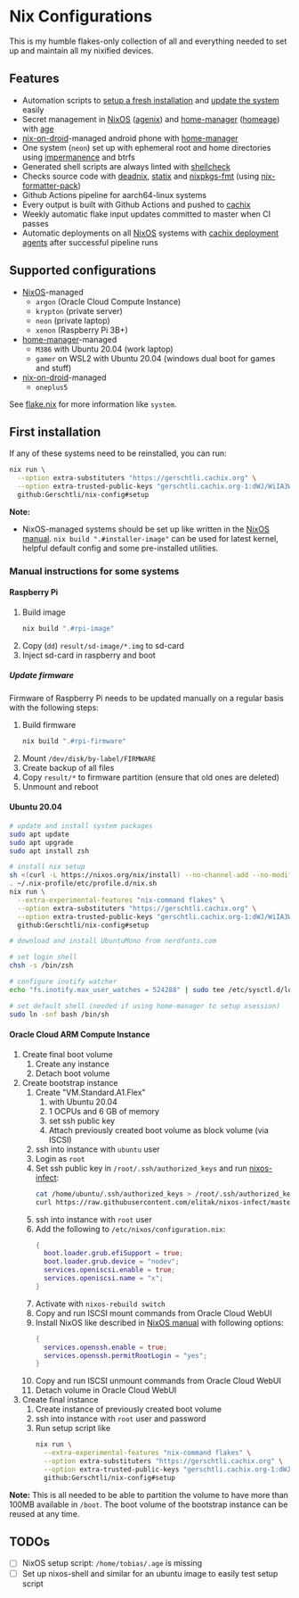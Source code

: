 # Nix Configurations

This is my humble flakes-only collection of all and everything needed to set up and maintain all my nixified devices.

## Features

* Automation scripts to [setup a fresh installation](files/apps/setup.sh) and
  [update the system](home/misc/util-bins/system-update.sh) easily
* Secret management in [NixOS][nixos] ([agenix][agenix]) and [home-manager][home-manager] ([homeage][homeage]) with
  [age][age]
* [nix-on-droid][nix-on-droid]-managed android phone with [home-manager][home-manager]
* One system (`neon`) set up with ephemeral root and home directories using [impermanence][impermanence] and btrfs
* Generated shell scripts are always linted with [shellcheck][shellcheck]
* Checks source code with [deadnix][deadnix], [statix][statix] and [nixpkgs-fmt][nixpkgs-fmt] (using
  [nix-formatter-pack][nix-formatter-pack])
* Github Actions pipeline for aarch64-linux systems
* Every output is built with Github Actions and pushed to [cachix][cachix]
* Weekly automatic flake input updates committed to master when CI passes
* Automatic deployments on all [NixOS][nixos] systems with [cachix deployment agents][cachix-deploy] after successful
  pipeline runs

## Supported configurations

* [NixOS][nixos]-managed
  * `argon` (Oracle Cloud Compute Instance)
  * `krypton` (private server)
  * `neon` (private laptop)
  * `xenon` (Raspberry Pi 3B+)
* [home-manager][home-manager]-managed
  * `M386` with Ubuntu 20.04 (work laptop)
  * `gamer` on WSL2 with Ubuntu 20.04 (windows dual boot for games and stuff)
* [nix-on-droid][nix-on-droid]-managed
  * `oneplus5`

See [flake.nix](flake.nix) for more information like `system`.

## First installation

If any of these systems need to be reinstalled, you can run:

```sh
nix run \
  --option extra-substituters "https://gerschtli.cachix.org" \
  --option extra-trusted-public-keys "gerschtli.cachix.org-1:dWJ/WiIA3W2tTornS/2agax+OI0yQF8ZA2SFjU56vZ0=" \
  github:Gerschtli/nix-config#setup
```

**Note:**
* NixOS-managed systems should be set up like written in the [NixOS manual][nixos-manual].
  `nix build ".#installer-image"` can be used for latest kernel, helpful default config and some pre-installed
  utilities.

### Manual instructions for some systems

#### Raspberry Pi

1. Build image
   ```sh
   nix build ".#rpi-image"
   ```
1. Copy (`dd`) `result/sd-image/*.img` to sd-card
1. Inject sd-card in raspberry and boot

##### Update firmware

Firmware of Raspberry Pi needs to be updated manually on a regular basis with the following steps:

1. Build firmware
   ```sh
   nix build ".#rpi-firmware"
   ```
1. Mount `/dev/disk/by-label/FIRMWARE`
1. Create backup of all files
1. Copy `result/*` to firmware partition (ensure that old ones are deleted)
1. Unmount and reboot

#### Ubuntu 20.04

```sh
# update and install system packages
sudo apt update
sudo apt upgrade
sudo apt install zsh

# install nix setup
sh <(curl -L https://nixos.org/nix/install) --no-channel-add --no-modify-profile
. ~/.nix-profile/etc/profile.d/nix.sh
nix run \
  --extra-experimental-features "nix-command flakes" \
  --option extra-substituters "https://gerschtli.cachix.org" \
  --option extra-trusted-public-keys "gerschtli.cachix.org-1:dWJ/WiIA3W2tTornS/2agax+OI0yQF8ZA2SFjU56vZ0=" \
  github:Gerschtli/nix-config#setup

# download and install UbuntuMono from nerdfonts.com

# set login shell
chsh -s /bin/zsh

# configure inotify watcher
echo "fs.inotify.max_user_watches = 524288" | sudo tee /etc/sysctl.d/local.conf

# set default shell (needed if using home-manager to setup xsession)
sudo ln -snf bash /bin/sh
```

#### Oracle Cloud ARM Compute Instance

1. Create final boot volume
   1. Create any instance
   1. Detach boot volume
1. Create bootstrap instance
   1. Create "VM.Standard.A1.Flex"
      1. with Ubuntu 20.04
      1. 1 OCPUs and 6 GB of memory
      1. set ssh public key
      1. Attach previously created boot volume as block volume (via ISCSI)
   1. ssh into instance with `ubuntu` user
   1. Login as `root`
   1. Set ssh public key in `/root/.ssh/authorized_keys` and run [nixos-infect][nixos-infect]:
      ```sh
      cat /home/ubuntu/.ssh/authorized_keys > /root/.ssh/authorized_keys
      curl https://raw.githubusercontent.com/elitak/nixos-infect/master/nixos-infect | NIX_CHANNEL=nixos-22.05 bash -x
      ```
   1. ssh into instance with `root` user
   1. Add the following to `/etc/nixos/configuration.nix`:
      ```nix
      {
        boot.loader.grub.efiSupport = true;
        boot.loader.grub.device = "nodev";
        services.openiscsi.enable = true;
        services.openiscsi.name = "x";
      }
      ```
   1. Activate with `nixos-rebuild switch`
   1. Copy and run ISCSI mount commands from Oracle Cloud WebUI
   1. Install NixOS like described in [NixOS manual][nixos-manual] with following options:
      ```nix
      {
        services.openssh.enable = true;
        services.openssh.permitRootLogin = "yes";
      }
      ```
   1. Copy and run ISCSI unmount commands from Oracle Cloud WebUI
   1. Detach volume in Oracle Cloud WebUI
1. Create final instance
   1. Create instance of previously created boot volume
   1. ssh into instance with `root` user and password
   1. Run setup script like
      ```sh
      nix run \
        --extra-experimental-features "nix-command flakes" \
        --option extra-substituters "https://gerschtli.cachix.org" \
        --option extra-trusted-public-keys "gerschtli.cachix.org-1:dWJ/WiIA3W2tTornS/2agax+OI0yQF8ZA2SFjU56vZ0=" \
        github:Gerschtli/nix-config#setup
      ```

**Note:** This is all needed to be able to partition the volume to have more than 100MB available in `/boot`. The boot
volume of the bootstrap instance can be reused at any time.

## TODOs

* [ ] NixOS setup script: `/home/tobias/.age` is missing
* [ ] Set up nixos-shell and similar for an ubuntu image to easily test setup script

[age]: https://age-encryption.org/
[agenix]: https://github.com/ryantm/agenix
[cachix-deploy]: https://docs.cachix.org/deploy/
[cachix-gerschtli]: https://app.cachix.org/cache/gerschtli
[cachix]: https://www.cachix.org/
[deadnix]: https://github.com/astro/deadnix
[home-manager]: https://github.com/nix-community/home-manager
[homeage]: https://github.com/jordanisaacs/homeage
[impermanence]: https://github.com/nix-community/impermanence
[nix-formatter-pack]: https://github.com/Gerschtli/nix-formatter-pack
[nix-on-droid]: https://github.com/t184256/nix-on-droid
[nixos-infect]: https://github.com/elitak/nixos-infect
[nixos-manual]: https://nixos.org/manual/nixos/stable/index.html#sec-installation
[nixos]: https://nixos.org/
[nixpkgs-fmt]: https://github.com/nix-community/nixpkgs-fmt
[shellcheck]: https://github.com/koalaman/shellcheck
[statix]: https://github.com/nerdypepper/statix

<!-- vim: set sw=2: -->
